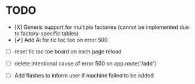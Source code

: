
# TODO 
- [Χ] Generic support for multiple factories (cannot be implemented due to factory-specific tables)
- [✔] Add Ai for tic tac toe on error 500
- [ ] reset tic tac toe board on each page reload 
- [ ] delete intentional cause of error 500 on app.route('/add')
- [ ] Add flashes to inform user if machine failed to be added

